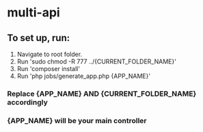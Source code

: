 # multi-api

## To set up, run:

1. Navigate to root folder.
2. Run 'sudo chmod -R 777 ../{CURRENT_FOLDER_NAME}'
2. Run 'composer install'
3. Run 'php jobs/generate_app.php {APP_NAME}'


### Replace {APP_NAME} AND {CURRENT_FOLDER_NAME} accordingly
### {APP_NAME} will be your main controller
